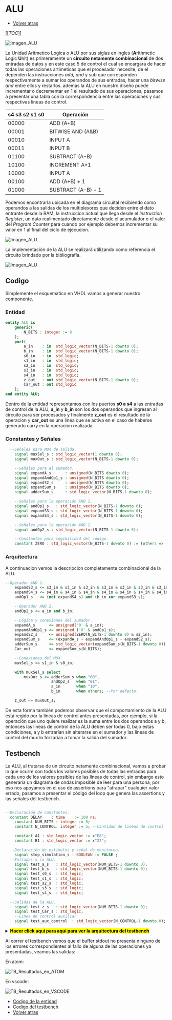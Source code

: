 # ALU

* [Volver atras](../../README.md)

[[_TOC_]]

![Imagen_ALU](media/ALU_Ubicacion.png)

La Unidad Aritmetico Logica o ALU por sus siglas en ingles (**A**rithmetic **L**ogic **U**nit) es primeramente un **circuito netamente combinacional** de dos entradas de datos y en este caso 5 de control el cual se encargara de hacer todas las operaciones artimeticas que el procesador necesite, de el dependen las instrucciones *add, and* y *sub* que corresponden respectivamente a sumar los operandos de sus entradas, hacer una *bitwise and* entre ellos y restarlos. ademas la ALU en nuestro diseño puede incrementar o decrementar en 1 el resultado de sus operaciones, pasamos a presentar una tabla con la correspondencia entre las operaciones y sus respectivas lineas de control.

|s4 s3 s2 s1 s0|      Operación        |
|--------------|-----------------------|
|00000         |ADD (A+B)              |
|00001         |BITWISE AND (A&B)      |
|00010         |INPUT A                |
|00011         |INPUT B                |
|01100         |SUBTRACT (A-B)         |
|10100         |INCREMENT A+1          |
|10000         |INPUT A                |
|00100         |ADD (A+B) + 1          |
|01000         |SUBTRACT (A-B) - 1     |

Podemos encontrarla ubicada en el diagrama circuital recibiendo como operandos a las salidas de los multiplexores que deciden entre el dato entrante desde la RAM, la instruccion actual que llega desde el *Instruction Register*, un dato realimentado directamente desde el acumulador o el valor del *Program Counter* para cuando por ejemplo debemos incrementar su valor en 1 al final del ciclo de ejecucion.

![Imagen_ALU](media/ALU_Zoom.png)

La implementación de la ALU se realizará utilizando como referencia el circuito brindado por la bibliografía.

![Imagen_ALU](media/ALU_SCH.jpg)

## Codigo

Simplemente el esquematico en VHDL vamos a generar nuestro componente.

### Entidad

```vhdl
entity ALU is
    generic(
        N_BITS : integer := 8
    );
    port(
        a_in    : in  std_logic_vector(N_BITS-1 downto 0);
        b_in    : in  std_logic_vector(N_BITS-1 downto 0);
        s0_in   : in  std_logic;
        s1_in   : in  std_logic;
        s2_in   : in  std_logic;
        s3_in   : in  std_logic;
        s4_in   : in  std_logic;
        z_out   : out std_logic_vector(N_BITS-1 downto 0);
        Car_out : out std_logic
    );
end entity ALU;
```

Dentro de la entidad representamos con los puertos **s0 a s4** a las entradas de control de la ALU, **a_in** y **b_in** son los dos operandos que ingresan al circuito para ser procesados y finalmente **z_out** es el resultado de la operacion y **car_out** es una linea que se activa en el caso de haberse generado carry en la operacion realizada.

### Constantes y Señales


```vhdl
  --Señales para MUX de salida.
    signal muxSel_s : std_logic_vector(1 downto 0);
    signal muxOut_s : std_logic_vector(N_BITS-1 downto 0);

    --Señales para el sumador.
    signal expandA_s      : unsigned(N_BITS downto 0);
    signal expandAndOp1_s : unsigned(N_BITS downto 0);
    signal expandS2_s     : unsigned(N_BITS downto 0);
    signal expandSum_s    : unsigned(N_BITS downto 0);
    signal adderSum_s     : std_logic_vector(N_BITS-1 downto 0);

    --Señales para la operación AND 1.
    signal andOp1_s   : std_logic_vector(N_BITS-1 downto 0);
    signal expandS3_s : std_logic_vector(N_BITS-1 downto 0);
    signal expandS4_s : std_logic_vector(N_BITS-1 downto 0);

    --Señales para la operación AND 2.
    signal andOp2_s : std_logic_vector(N_BITS-1 downto 0);

    --Constantes para legibilidad del código.
    constant ZERO : std_logic_vector(N_BITS-1 downto 0) := (others => '0');

```

### Arquitectura 

A continuacion vemos la descripcion completamente combinacional de la ALU.

```vhdl
--Operador AND 1.
    expandS3_s <= s3_in & s3_in & s3_in & s3_in & s3_in & s3_in & s3_in & s3_in;
    expandS4_s <= s4_in & s4_in & s4_in & s4_in & s4_in & s4_in & s4_in & s4_in;
    andOp1_s   <= (not expandS4_s) and (b_in xor expandS3_s);

    --Operador AND 2.
    andOp2_s <= a_in and b_in;

    --Lógica y conexiones del sumador.
    expandA_s      <= unsigned('0' & a_in);
    expandAndOp1_s <= unsigned ('0' & andOp1_s);
    expandS2_s     <= unsigned(ZERO(N_BITS-1 downto 0) & s2_in);
    expandSum_s    <= (expandA_s + expandAndOp1_s + expandS2_s);
    adderSum_s     <= std_logic_vector(expandSum_s(N_BITS-1 downto 0));
    Car_out        <= expandSum_s(N_BITS);

    --Conexiones del MUX.
    muxSel_s <= s1_in & s0_in;

    with muxSel_s select
        muxOut_s <= adderSum_s when "00",
                    andOp2_s   when "01",
                    a_in       when "10",
                    b_in       when others; --Por defecto.

    z_out <= muxOut_s;
```

De esta forma también podemos observar que el comportamiento de la ALU está regido por la líneas de control antes presentadas, por ejemplo, si la operación que uno quiere realizar es la suma entre los dos operandos a y b, entonces las lineas de control de la ALU deben ser todas 0, bajo estas condiciones, a y b entrarían sin alterarse en el sumador y las lineas de control del mux lo forzarían a tomar la salida del sumador.

## Testbench

La ALU, al tratarse de un circuito netamente combinacional, vamos a probar lo que ocurre con todos los valores posibles de todas las entradas para cada uno de los valores posibles de las líneas de control, sin embargo esto generaría un diagrama de ondas imposible de leer para una persona, por eso nos apoyamos en el uso de assertions para "atrapar" cualquier valor errado, pasamos a presentar el código del loop que genera las assertions y las señales del testbench.

```vhdl

--Declaración de constantes.
  constant DELAY    : time    := 100 ns;
    constant NUM_BITS : integer := 8;
    constant N_CONTROL: integer := 5; --Cantidad de lineas de control

    constant A1 : std_logic_vector := x"E8";
    constant B1 : std_logic_vector := x"22";

  --Declaración de estímulos y señal de monitoreo.
    signal stop_simulation_s : BOOLEAN := FALSE ;
  --Entradas a la ALU.
    signal test_a_s   : std_logic_vector(NUM_BITS-1 downto 0);
    signal test_b_s   : std_logic_vector(NUM_BITS-1 downto 0);
    signal test_s0_s  : std_logic;
    signal test_s1_s  : std_logic;
    signal test_s2_s  : std_logic;
    signal test_s3_s  : std_logic;
    signal test_s4_s  : std_logic;

  --Salidas de la ALU.
    signal test_z_s   : std_logic_vector(NUM_BITS-1 downto 0);
    signal test_Car_s : std_logic;
    --Linea de control auxiliar
    signal test_aux_control  : std_logic_vector(N_CONTROL-1 downto 0); -- de aca salen los valores de las lineas de control 

```
<details>
  <summary>
    <b> <mark>Hacer click aquí para aqui para ver la arquitectura del testbench
    </b> </mark>
  </summary>

```vhdl
--Proceso de aplicación de estímulos en la entrada del DUT.
  applyStimulus : process
  begin
        -- Loop para probar todas las entradas de los operandos
        testLoop : for i in 0 to (2**NUM_BITS)-1  loop
          -- para cada valor posible de la entrada se prueban todos los valores posibles de los operandos
          test_a_s <= std_logic_vector(to_unsigned(i,NUM_BITS)) ; -- desde 00 hasta FF
          test_b_s <= std_logic_vector(x"FF" - to_unsigned(i,NUM_BITS)) ; --desde FF hasta 00 para evitar ambiguedades
          -- se generan todos los valores posibles para las lineas de control
            controlSignalLoop : for j in 0 to (2**N_CONTROL)-1 loop
              test_aux_control <= std_logic_vector(to_unsigned(j,N_CONTROL)) ;
              -- Case para verificar las operaciones
              case( test_aux_control ) is

                  when "00000" => -- add
                                  assert(test_z_s = std_logic_vector(unsigned(test_a_s) + unsigned(test_b_s)))
                                  report "Fallo al procesar la suma"
                                  severity error;
                  when "00001" => -- bitwise and
                                  assert(test_z_s =( test_a_s and test_b_s)  )
                                  report "Fallo al procesar la bitwise and"
                                  severity error;
                  when "00010" => -- input A
                                  assert(test_z_s = test_a_s )
                                  report "Fallo al procesar la condicion de sacar a"
                                  severity error;
                  when "00011" => -- input B
                                  assert(test_z_s = test_b_s )
                                  report "Fallo al procesar la condicion de sacar b"
                                  severity error;
                  when "01100" => -- subtract
                                  assert(test_z_s = std_logic_vector(unsigned(test_a_s) - unsigned(test_b_s)))
                                  report "Fallo al procesar la resta"
                                  severity error;
                  when "10100" => -- increment (a+1)
                                  assert(test_z_s = std_logic_vector(unsigned(test_a_s) + 1))
                                  report "Fallo al procesar el incremento"
                                  severity error;
                  when "10000" => -- input A
                                  assert(test_z_s = test_a_s )
                                  report "Fallo al procesar la condicion de sacar a (con 10000)"
                                  severity error;
                  when "00100" => -- add (a+b)+1
                                  assert(test_z_s = std_logic_vector(unsigned(test_a_s) + 1 + unsigned(test_b_s)))
                                  report "Fallo al procesar el incremento de la suma"
                                  severity error;
                  when "01000" => -- subtract (a-b)-1
                                  assert(test_z_s = std_logic_vector(unsigned(test_a_s) - 1 - unsigned(test_b_s)))
                                  report "Fallo al procesar el incremento de la suma"
                                  severity error;
                  when others =>
              end case ;
              wait for DELAY ;
            end loop controlSignalLoop;
        wait for DELAY ;
        end loop  testLoop; -- testLoop
        stop_simulation_s <= TRUE;
        wait;
  end process applyStimulus;    
```

</details>

Al correr el testbench vemos que el buffer stdout no presenta ninguno de los errores correspondientes al fallo de alguna de las operaciones ya presentadas, veamos las salidas:

En atom:

![TB_Resultados_en_ATOM](media/resultado_testbench_ALU_en_atom.jpg)

En vscode:

![TB_Resultados_en_VSCODE](media/resultad_tb_alu_en_vscode.png)

* [Codigo de la entidad](../../VHDL/ALU.vhd)
* [Codigo del testbench](../../VHDL/ALU_tb.vhd)
* [Volver atras](../../README.md)
